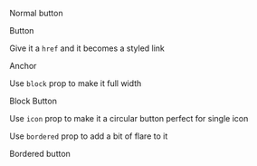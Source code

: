 <p>Normal button</p>
<sc-button onclick="alert('yo')">Button</sc-button>

<!-- Anchor -->
<p>Give it a <code>href</code> and it becomes a styled link</p>
<sc-button href="/" target="_blank" rel="noreferrer" title="button"
  >Anchor
</sc-button>

<!-- Block level -->
<p>Use <code>block</code> prop to make it full width</p>
<sc-button block>Block Button</sc-button>


<!-- Icon -->
<p>Use <code>icon</code> prop to make it a circular button perfect for single icon</p>
<sc-button icon>
  <i class="la la-home"></i>
</sc-button>

<!-- Bordered -->
<p>Use <code>bordered</code> prop to add a bit of flare to it</p>
<sc-button bordered>
  <i class="la la-back"></i> Bordered button
</sc-button>